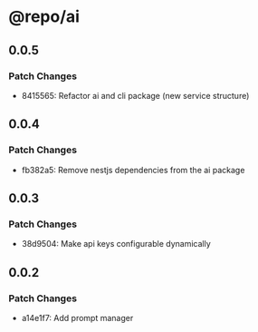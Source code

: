 # @repo/ai

## 0.0.5

### Patch Changes

- 8415565: Refactor ai and cli package (new service structure)

## 0.0.4

### Patch Changes

- fb382a5: Remove nestjs dependencies from the ai package

## 0.0.3

### Patch Changes

- 38d9504: Make api keys configurable dynamically

## 0.0.2

### Patch Changes

- a14e1f7: Add prompt manager
